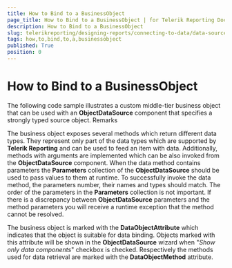 ```yaml
---
title: How to Bind to a BusinessObject
page_title: How to Bind to a BusinessObject | for Telerik Reporting Documentation
description: How to Bind to a BusinessObject
slug: telerikreporting/designing-reports/connecting-to-data/data-source-components/objectdatasource-component/how-to/how-to-bind-to-a-businessobject
tags: how,to,bind,to,a,businessobject
published: True
position: 0
---
```


# How to Bind to a BusinessObject



The following code sample illustrates a custom middle-tier business object that can
        be used with an __ObjectDataSource__ component that specifies
        a strongly typed source object.
      Remarks

The business object exposes several methods which return different data types. They
          represent only part of the data types which are supported by __Telerik Reporting__
          and can be used to feed an item with data. Additionally, methods with arguments are implemented
          which can be also invoked from the __ObjectDataSource__ component.
          When the data method contains parameters the __Parameters__ collection of
          the __ObjectDataSource__ should be used to pass values to them at runtime.
          To successfully invoke the data method, the parameters number, their names and
          types should match. The order of the parameters in the __Parameters__ collection is not
          important. If there is a discrepancy between __ObjectDataSource__ parameters and
          the method parameters you will receive a runtime exception that the method cannot be resolved.
        

The business object is marked with the __DataObjectAttribute__ which indicates
          that the object is suitable for data binding. Objects marked with this attribute will be shown
          in the __ObjectDataSource__ wizard when "*Show only data components*"
          checkbox is checked. Respectively the methods used for data retrieval are marked with the
          __DataObjectMethod__ attribute.
        

	



	


